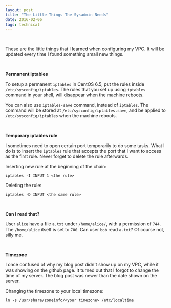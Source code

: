 ```yaml
---
layout: post
title: "The Little Things The Sysadmin Needs"
date: 2016-02-06
tags: technical
---
```

<br/>

These are the little things that I learned when configuring my VPC. It will be updated every time I found something small new things.

<br/>

**Permanent iptables**

To setup a permanent `iptables` in CentOS 6.5, put the rules inside `/etc/sysconfig/iptables`. The rules that you set up using `iptables` command in your shell, will disappear when the machine reboots. 

You can also use `iptables-save` command, instead of `iptables`. The command will be stored at `/etc/sysconfig/iptables.save`, and be applied to `/etc/sysconfig/iptables` when the machine reboots.

<br/>

**Temporary iptables rule**

I sometimes need to open certain port temporarily to do some tasks. What I do is to insert the `iptables` rule that accepts the port that I want to access as the first rule. Never forget to delete the rule afterwards.

Inserting new rule at the beginning of the chain:

`iptables -I INPUT 1 <the rule>`

Deleting the rule:

`iptables -D INPUT <the same rule>`

<br/>

**Can I read that?**

User `alice` have a file `a.txt` under `/home/alice/`, with a permission of `744`. The `/home/alice` itself is set to `700`. Can user `bob` read `a.txt`? Of course not, silly me.

<br/>

**Timezone**

I once confused of why my blog post didn't show up on my VPC, while it was showing on the github page. It turned out that I forgot to change the time of my server. The blog post was newer than the date shown on the server. 

Changing the timezone to your local timezone:

`ln -s /usr/share/zoneinfo/<your timezone> /etc/localtime`

